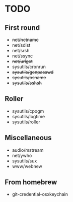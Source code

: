TODO
====

First round
-----------

- ~~net/netname~~
- net/sdist
- net/srsh
- net/ssync
- ~~net/urlget~~
- sysutils/cronrun
- ~~sysutils/genpasswd~~
- ~~sysutils/osname~~
- ~~sysutils/sshsh~~

Roller
------

- sysutils/cpogm
- sysutils/logtime
- sysutils/roller

Miscellaneous
-------------

- audio/mstream
- net/ywho
- sysutils/sux
- www/webnew

From homebrew
-------------

- git-credential-osxkeychain

